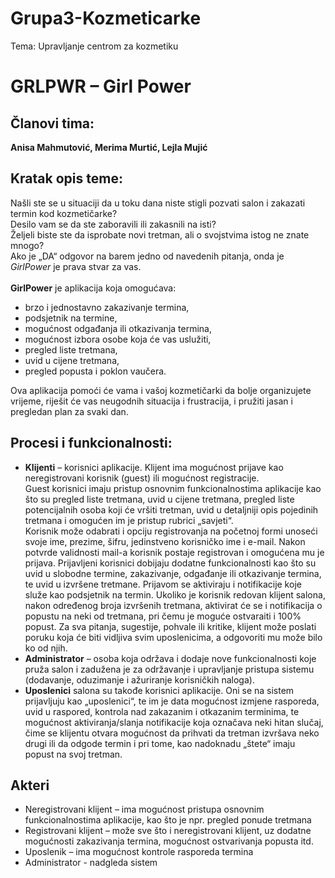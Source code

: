 # Grupa3-Kozmeticarke
Tema: Upravljanje centrom za kozmetiku

# GRLPWR – Girl Power

## Članovi tima: 
**Anisa Mahmutović, Merima Murtić, Lejla Mujić**

## Kratak opis teme: 
Našli ste se u situaciji da u toku dana niste stigli pozvati salon i zakazati termin kod kozmetičarke? <br />
Desilo vam se da ste zaboravili ili zakasnili na isti? <br />
Željeli biste ste da isprobate novi tretman, ali o svojstvima istog ne znate mnogo? <br />
Ako je „DA“ odgovor na barem jedno od navedenih pitanja, onda je _GirlPower_ je prava stvar za vas.<br />
<br />
**GirlPower** je aplikacija koja omogućava:<br />
*	brzo i jednostavno zakazivanje termina,<br />
*	podsjetnik na termine,<br />
*	mogućnost odgađanja ili otkazivanja termina, <br />
*	mogućnost izbora osobe koja će vas uslužiti,<br />
*	pregled liste tretmana, <br />
* uvid u cijene tretmana,<br />
* pregled popusta i poklon vaučera.<br />

Ova aplikacija pomoći će vama i vašoj kozmetičarki da bolje organizujete vrijeme, riješit će vas neugodnih situacija i frustracija, i pružiti jasan i pregledan plan za svaki dan. 

## Procesi i funkcionalnosti:

*	**Klijenti** – korisnici aplikacije. Klijent ima mogućnost prijave kao neregistrovani korisnik (guest) ili mogućnost registracije.<br />Guest korisnici imaju pristup osnovnim funkcionalnostima aplikacije kao što su pregled liste tretmana, uvid u cijene tretmana, pregled liste potencijalnih osoba koji će vršiti tretman, uvid u detaljniji opis pojedinih tretmana i omogućen im je pristup rubrici „savjeti“.<br /> Korisnik može odabrati i opciju registrovanja na početnoj formi unoseći svoje ime, prezime, šifru, jedinstveno korisničko ime i e-mail. Nakon potvrde validnosti mail-a korisnik postaje registrovan i omogućena mu je prijava. Prijavljeni korisnici dobijaju dodatne funkcionalnosti kao što su uvid u slobodne termine, zakazivanje, odgađanje ili otkazivanje termina, te uvid u izvršene tretmane. Prijavom se aktiviraju i notifikacije koje služe kao podsjetnik na termin. Ukoliko je korisnik redovan klijent salona, nakon određenog broja izvršenih tretmana, aktivirat će se i notifikacija o popustu na neki od tretmana, pri čemu je moguće ostvaraiti i 100% popust. Za sva pitanja, sugestije, pohvale ili kritike, klijent može poslati poruku koja će biti vidljiva svim uposlenicima, a odgovoriti mu može bilo ko od njih.<br />
*	**Administrator** – osoba koja održava i dodaje nove funkcionalnosti koje pruža salon i zadužena je za održavanje i upravljanje pristupa sistemu (dodavanje, oduzimanje i ažuriranje korisničkih naloga).<br />
*	**Uposlenici** salona su takođe korisnici aplikacije. Oni se na sistem prijavljuju kao „uposlenici“, te im je data mogućnost izmjene rasporeda, uvid u raspored, kontrola nad zakazanim i otkazanim terminima, te mogućnost aktiviranja/slanja notifikacije koja označava neki hitan slučaj, čime se klijentu otvara mogućnost da prihvati da tretman izvršava neko drugi ili da odgode termin i pri tome, kao nadoknadu „štete“ imaju popust na svoj tretman.

## Akteri

* Neregistrovani klijent – ima mogućnost pristupa osnovnim funkcionalnostima aplikacije, kao što je npr. pregled ponude tretmana 
* Registrovani klijent – može sve što i neregistrovani klijent, uz dodatne mogućnosti zakazivanja termina, mogućnost ostvarivanja popusta itd. 
* Uposlenik – ima mogućnost kontrole rasporeda termina
* Administrator - nadgleda sistem

